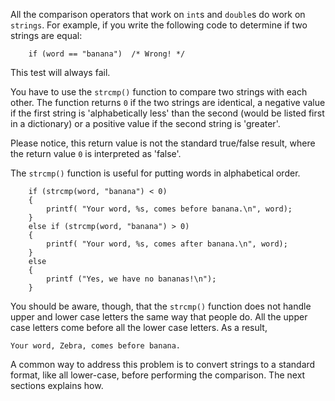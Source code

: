 All the comparison operators that work on `int`s and `double`s do work on `strings`.  For example, if you write the following code to determine if two strings are equal:

```code
    if (word == "banana")  /* Wrong! */ 
```

This test will always fail.

You have to use the `strcmp()` function to compare two strings with each other. The function returns `0` if the two strings are  identical, a negative value if the first string is 'alphabetically less' than the second (would be listed first in a dictionary) or a positive value if the second string is 'greater'.

Please notice, this return value is not the standard true/false result, where the return value `0`  is interpreted as 'false'.



The  `strcmp()` function is useful for putting words in alphabetical order.

```code
    if (strcmp(word, "banana") < 0) 
    {
        printf( "Your word, %s, comes before banana.\n", word);
    } 
    else if (strcmp(word, "banana") > 0) 
    {
        printf( "Your word, %s, comes after banana.\n", word);
    } 
    else 
    {
        printf ("Yes, we have no bananas!\n");
    }
```
You should be aware, though, that the `strcmp()` function does not handle upper and lower case letters the same way that people do.  All the upper case letters come before all the lower case letters.  As a result,

```code
Your word, Zebra, comes before banana.
```
A common way to address this problem is to convert strings to a standard format, like all lower-case, before performing the comparison.  The next sections explains how.